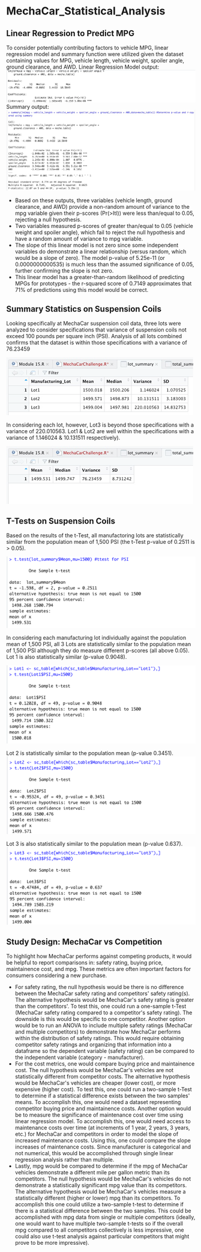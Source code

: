 # MechaCar_Statistical_Analysis
## Linear Regression to Predict MPG
To consider potentially contributing factors to vehicle MPG, linear regression model and summary function were utilized given the dataset containing values for MPG, vehicle length, vehicle weight, spoiler angle, ground clearance, and AWD.
Linear Regression Model output:
![LinearRegression.png](LinearRegression.png)
Summary output:
![SummaryLinearRegression.png](SummaryLinearRegression.png)
- Based on these outputs, three variables (vehicle length, ground clearance, and AWD) provide a non-random amount of variance to the mpg variable given their p-scores (Pr(>Itl)) were less than/equal to 0.05, rejecting a null hypothesis. 
- Two variables measured p-scores of greater than/equal to 0.05 (vehicle weight and spoiler angle), which fail to reject the null hypothesis and have a random amount of variance to mpg variable.
- The slope of this linear model is not zero since some independent variables do demonstrate a linear relationship (versus random, which would be a slope of zero). The model p-value of 5.25e-11 (or 0.0000000000535) is much less than the assumed significance of 0.05, further confirming the slope is not zero.
- This linear model has a greater-than-random likelihood of predicting MPGs for prototypes - the r-squared score of 0.7149 approximates that 71% of predictions using this model would be correct.

## Summary Statistics on Suspension Coils
Looking specifically at MechaCar suspension coil data, three lots were analyzed to consider specifications that variance of suspension coils not exceed 100 pounds per square inch (PSI). Analysis of all lots combined confirms that the dataset is within those specifications with a variance of 76.23459

![TotalSummary.png](TotalSummary.png)

In considering each lot, however, Lot3 is beyond those specifications with a variance of 220.010563. Lot1 & Lot2 are well within the specifications with a variance of 1.146024 & 10.131511 respectively).

![LotSummary.png](LotSummary.png)

## T-Tests on Suspension Coils
Based on the results of the t-Test, all manufactoring lots are statistically similar from the population mean of 1,500 PSI (the t-Test p-value of 0.2511 is > 0.05).

![TotalTTest.png](TotalTTest.png)

In considering each manufacturing lot individually against the population mean of 1,500 PSI, all 3 Lots are statistically similar to the population mean of 1,500 PSI although they do measure different p-scores (all above 0.05). 
Lot 1 is also statistically similar (p-value 0.9048).

![Lot1TTest.png](Lot1TTest.png)

Lot 2 is statistically similar to the population mean (p-value 0.3451). 
![Lot2TTest.png](Lot2TTest.png)

Lot 3 is also statistically similar to the population mean (p-value 0.637).
![Lot3TTest.png](Lot3TTest.png)

## Study Design: MechaCar vs Competition
To highlight how MechaCar performs against competing products, it would be helpful to report comparisons in: safety rating, buying price, maintainence cost, and mpg. These metrics are often important factors for consumers considering a new purchase. 
- For safety rating, the null hypothesis would be there is no difference between the MechaCar safety rating and competitors' safety rating(s). The alternative hypothesis would be MechaCar's safety rating is greater than the competitors'. To test this, one could run a one-sample t-Test (MechaCar safety rating compared to a competitor's safety rating). The downside is this would be specific to one competitor. Another option would be to run an ANOVA to include multiple safety ratings (MechaCar and multiple competitors) to demonstrate how MechaCar performs within the distribution of safety ratings. This would require obtaining competitor safety ratings and organizing that information into a dataframe so the dependent variable (safety rating) can be compared to the independent variable (category - manufacturer). 
- For the cost metrics, one would compare buying price and maintainence cost. The null hypothesis would be MechaCar's vehicles are not statistically different from competitor costs. The alternative hypothesis would be MechaCar's vehicles are cheaper (lower cost), or more expensive (higher cost). To test this, one could run a two-sample t-Test to determine if a statistical difference exists between the two samples' means. To accomplish this, one would need a dataset representing competitor buying price and maintainence costs. Another option would be to measure the significance of maintenance cost over time using linear regression model. To accomplish this, one would need access to maintenance costs over time (at increments of 1 year, 2 years, 3 years, etc.) for MechaCar and competitors in order to model the slope of increased maintenance costs. Using this, one could compare the slope increases of maintenance costs. Since manufacturer is categorical and not numerical, this would be accomplished through single linear regression analysis rather than multiple. 
- Lastly, mpg would be compared to determine if the mpg of MechaCar vehicles demonstrate a different mile per gallon metric than its competitors. The null hypothesis would be MechaCar's vehicles do not demonstrate a statistically significant mpg value than its competitors. The alternative hypothesis would be MechaCar's vehicles measure a statistically different (higher or lower) mpg than its competitors. To accomplish this one could utilize a two-sample t-test  to determine if there is a statistical difference between the two samples. This could be accomplished with mpg data from single or multiple competitors (ideally, one would want to have multiple two-sample t-tests so if the overall mpg compared to all competitors collectively is less impressive, one could also use t-test analysis against particular competitors that might prove to be more impressive).
